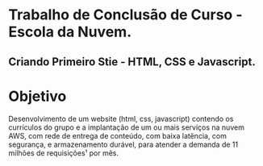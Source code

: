 # Trabalho de Conclusão de Curso - Escola da Nuvem.
## Criando Primeiro Stie - HTML, CSS e Javascript. 

# Objetivo

Desenvolvimento de um website (html, css, javascript) contendo os currículos do grupo e a implantação de um ou mais serviços na nuvem AWS, com rede de entrega de conteúdo, com baixa latência, com segurança, e armazenamento durável, para atender a demanda de 11 milhões de requisições¹ por mês. 
